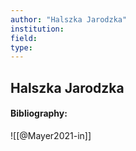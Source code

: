 ```yaml
---
author: "Halszka Jarodzka"
institution:
field:
type:
---
```


## Halszka Jarodzka
#### Bibliography:

![[@Mayer2021-in]]